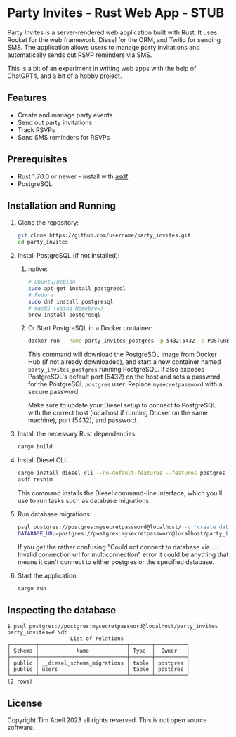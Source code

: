 # Party Invites - Rust Web App - STUB

Party Invites is a server-rendered web application built with Rust. It uses Rocket for the web framework, Diesel for the ORM, and Twilio for sending SMS. The application allows users to manage party invitations and automatically sends out RSVP reminders via SMS.

This is a bit of an experiment in writing web apps with the help of ChatGPT4, and a bit of a hobby project.

## Features

- Create and manage party events
- Send out party invitations
- Track RSVPs
- Send SMS reminders for RSVPs

## Prerequisites

- Rust 1.70.0 or newer - install with [asdf](https://asdf-vm.com/)
- PostgreSQL

## Installation and Running

1. Clone the repository:

    ```bash
    git clone https://github.com/username/party_invites.git
    cd party_invites
    ```

1. Install PostgreSQL (if not installed):

    1. native:

        ```bash
        # Ubuntu/Debian
        sudo apt-get install postgresql
        # Fedora
        sudo dnf install postgresql
        # macOS (using Homebrew)
        brew install postgresql
        ```

    2. Or Start PostgreSQL in a Docker container:

        ```bash
        docker run --name party_invites_postgres -p 5432:5432 -e POSTGRES_PASSWORD=mysecretpassword -d postgres
        ```

        This command will download the PostgreSQL image from Docker Hub (if not already downloaded), and start a new container named `party_invites_postgres` running PostgreSQL. It also exposes PostgreSQL's default port (5432) on the host and sets a password for the PostgreSQL `postgres` user. Replace `mysecretpassword` with a secure password.

        Make sure to update your Diesel setup to connect to PostgreSQL with the correct host (localhost if running Docker on the same machine), port (5432), and password.

1. Install the necessary Rust dependencies:

    ```bash
    cargo build
    ```

4. Install Diesel CLI:

    ```bash
    cargo install diesel_cli --no-default-features --features postgres
    asdf reshim
    ```

    This command installs the Diesel command-line interface, which you'll use to run tasks such as database migrations.

1. Run database migrations:

    ```bash
    psql postgres://postgres:mysecretpassword@localhost/ -c 'create database party_invites;'
    DATABASE_URL=postgres://postgres:mysecretpassword@localhost/party_invites diesel migration run
    ```

    If you get the rather confusing "Could not connect to database via ...: Invalid connection url for multiconnection" error it could be anything that means it can't connect to either postgres or the specified database.

1. Start the application:

    ```bash
    cargo run
    ```

## Inspecting the database

```
$ psql postgres://postgres:mysecretpassword@localhost/party_invites
party_invites=# \dt
                    List of relations
┌────────┬────────────────────────────┬───────┬──────────┐
│ Schema │            Name            │ Type  │  Owner   │
├────────┼────────────────────────────┼───────┼──────────┤
│ public │ __diesel_schema_migrations │ table │ postgres │
│ public │ users                      │ table │ postgres │
└────────┴────────────────────────────┴───────┴──────────┘
(2 rows)
```


## License

Copyright Tim Abell 2023 all rights reserved. This is not open source software.
